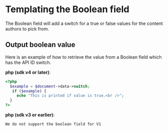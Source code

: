 # Templating the Boolean field

The Boolean field will add a switch for a true or false values for the content authors to pick from.

## Output boolean value

Here is an example of how to retrieve the value from a Boolean field which has the API ID switch.

**php (sdk v4 or later)**:

```php
<?php
  $example = $document->data->switch;
   if ($example) {
     echo "This is printed if value is true.<br />";
  }
?>
```

**php (sdk v3 or earlier)**:

```
We do not support the boolean field for V1
```
